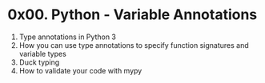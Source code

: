 # 0x00. Python - Variable Annotations

1. Type annotations in Python 3
2. How you can use type annotations to specify function signatures and variable types
3. Duck typing
4. How to validate your code with mypy
